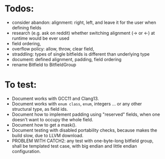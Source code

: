 # Todos:

* consider abandon: alignment: right, left, and leave it for the user when defining fields
* research (e.g. ask on reddit) whether switching alignment (-> or <-) at runtime would be ever used
* field ordering,
* overflow policy: allow, throw, clear field,
* straddling: types of single bitfields is different than underlying type
* document: defined alignment, padding, field ordering
* rename Bitfield to BitfieldGroup

# To test:

* Document works with GCC11 and Clang13.
* Document works with `enum class`, `enum`, integers ... or any other structural type, as field ids.
* Document how to implement padding using "reserved" fields, when one doesn't want to occupy the whole field.
* Document how to get a mask().
* Document testing with disabled portability checks, because makes the build slow, due to LLVM download.
* PROBLEM WITH CATCH2: any test with one-byte-long bitfield group, shall be templated test case, with big endian and 
little endian configuration.

